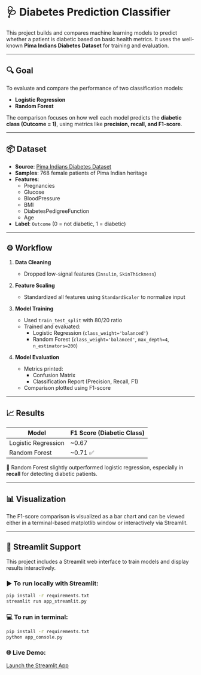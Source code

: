 # 🩺 Diabetes Prediction Classifier

This project builds and compares machine learning models to predict whether a patient is diabetic based on basic health metrics. It uses the well-known **Pima Indians Diabetes Dataset** for training and evaluation.

---

## 🔍 Goal

To evaluate and compare the performance of two classification models:
- **Logistic Regression**
- **Random Forest**

The comparison focuses on how well each model predicts the **diabetic class (Outcome = 1)**, using metrics like **precision, recall, and F1-score**.

---

## 📦 Dataset

- **Source**: [Pima Indians Diabetes Dataset](https://www.kaggle.com/datasets/uciml/pima-indians-diabetes-database)
- **Samples**: 768 female patients of Pima Indian heritage
- **Features**:
  - Pregnancies
  - Glucose
  - BloodPressure
  - BMI
  - DiabetesPedigreeFunction
  - Age
- **Label**: `Outcome` (0 = not diabetic, 1 = diabetic)

---

## ⚙️ Workflow

1. **Data Cleaning**
   - Dropped low-signal features (`Insulin`, `SkinThickness`)

2. **Feature Scaling**
   - Standardized all features using `StandardScaler` to normalize input

3. **Model Training**
   - Used `train_test_split` with 80/20 ratio
   - Trained and evaluated:
     - Logistic Regression (`class_weight='balanced'`)
     - Random Forest (`class_weight='balanced'`, `max_depth=4`, `n_estimators=200`)

4. **Model Evaluation**
   - Metrics printed:
     - Confusion Matrix
     - Classification Report (Precision, Recall, F1)
   - Comparison plotted using F1-score

---

## 📈 Results

| Model              | F1 Score (Diabetic Class) |
|-------------------|---------------------------|
| Logistic Regression | ~0.67                     |
| Random Forest       | ~0.71 ✅                   |

📌 Random Forest slightly outperformed logistic regression, especially in **recall** for detecting diabetic patients.

---

## 📊 Visualization

The F1-score comparison is visualized as a bar chart and can be viewed either in a terminal-based matplotlib window or interactively via Streamlit.

---

## 🧠 Streamlit Support

This project includes a Streamlit web interface to train models and display results interactively.

### ▶️ To run locally with Streamlit:
```bash
pip install -r requirements.txt
streamlit run app_streamlit.py
```

### 💻 To run in terminal:
```bash
pip install -r requirements.txt
python app_console.py
```

### 🌐 Live Demo:
[Launch the Streamlit App](https://nic-diabetespredictor.streamlit.app/)
